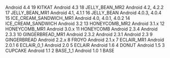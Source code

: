 Android 4.4			19	KITKAT
Android 4.3			18	JELLY_BEAN_MR2
Android 4.2, 4.2.2		17	JELLY_BEAN_MR1
Android 4.1, 4.1.1		16	JELLY_BEAN
Android 4.0.3, 4.0.4		15	ICE_CREAM_SANDWICH_MR1
Android 4.0, 4.0.1, 4.0.2	14	ICE_CREAM_SANDWICH
Android 3.2			13	HONEYCOMB_MR2
Android 3.1.x			12	HONEYCOMB_MR1
Android 3.0.x			11	HONEYCOMB
Android 2.3.4
Android 2.3.3			10	GINGERBREAD_MR1
Android 2.3.2
Android 2.3.1
Android 2.3			9	GINGERBREAD
Android 2.2.x			8	FROYO
Android 2.1.x			7	ECLAIR_MR1
Android 2.0.1			6	ECLAIR_0_1
Android 2.0			5	ECLAIR
Android 1.6			4	DONUT
Android 1.5			3	CUPCAKE
Android 1.1			2	BASE_1_1
Android 1.0			1	BASE
